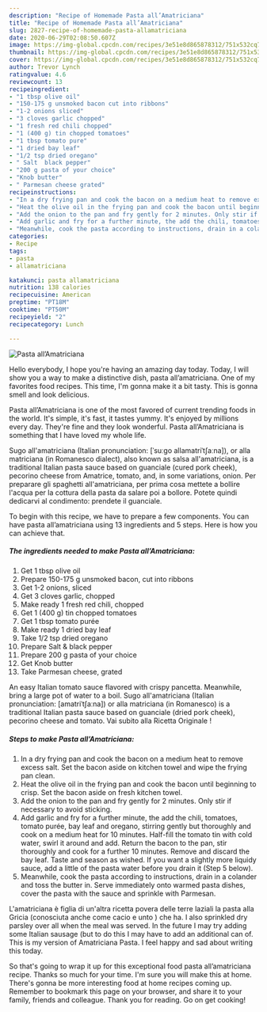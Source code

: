 ```yaml
---
description: "Recipe of Homemade Pasta all’Amatriciana"
title: "Recipe of Homemade Pasta all’Amatriciana"
slug: 2827-recipe-of-homemade-pasta-allamatriciana
date: 2020-06-29T02:08:50.607Z
image: https://img-global.cpcdn.com/recipes/3e51e8d865878312/751x532cq70/pasta-allamatriciana-recipe-main-photo.jpg
thumbnail: https://img-global.cpcdn.com/recipes/3e51e8d865878312/751x532cq70/pasta-allamatriciana-recipe-main-photo.jpg
cover: https://img-global.cpcdn.com/recipes/3e51e8d865878312/751x532cq70/pasta-allamatriciana-recipe-main-photo.jpg
author: Trevor Lynch
ratingvalue: 4.6
reviewcount: 13
recipeingredient:
- "1 tbsp olive oil"
- "150-175 g unsmoked bacon cut into ribbons"
- "1-2 onions sliced"
- "3 cloves garlic chopped"
- "1 fresh red chili chopped"
- "1 (400 g) tin chopped tomatoes"
- "1 tbsp tomato pure"
- "1 dried bay leaf"
- "1/2 tsp dried oregano"
- " Salt  black pepper"
- "200 g pasta of your choice"
- "Knob butter"
- " Parmesan cheese grated"
recipeinstructions:
- "In a dry frying pan and cook the bacon on a medium heat to remove excess salt. Set the bacon aside on kitchen towel and wipe the frying pan clean."
- "Heat the olive oil in the frying pan and cook the bacon until beginning to crisp. Set the bacon aside on fresh kitchen towel."
- "Add the onion to the pan and fry gently for 2 minutes. Only stir if necessary to avoid sticking."
- "Add garlic and fry for a further minute, the add the chili, tomatoes, tomato purée, bay leaf and oregano, stirring gently but thoroughly and cook on a medium heat for 10 minutes. Half-fill the tomato tin with cold water, swirl it around and add. Return the bacon to the pan, stir thoroughly and cook for a further 10 minutes. Remove and discard the bay leaf. Taste and season as wished. If you want a slightly more liquidy sauce, add a little of the pasta water before you drain it (Step 5 below)."
- "Meanwhile, cook the pasta according to instructions, drain in a colander and toss the butter in. Serve immediately onto warmed pasta dishes, cover the pasta with the sauce and sprinkle with Parmesan."
categories:
- Recipe
tags:
- pasta
- allamatriciana

katakunci: pasta allamatriciana 
nutrition: 138 calories
recipecuisine: American
preptime: "PT18M"
cooktime: "PT50M"
recipeyield: "2"
recipecategory: Lunch

---
```



![Pasta all’Amatriciana](https://img-global.cpcdn.com/recipes/3e51e8d865878312/751x532cq70/pasta-allamatriciana-recipe-main-photo.jpg)

Hello everybody, I hope you're having an amazing day today. Today, I will show you a way to make a distinctive dish, pasta all’amatriciana. One of my favorites food recipes. This time, I'm gonna make it a bit tasty. This is gonna smell and look delicious.

Pasta all’Amatriciana is one of the most favored of current trending foods in the world. It's simple, it's fast, it tastes yummy. It's enjoyed by millions every day. They're fine and they look wonderful. Pasta all’Amatriciana is something that I have loved my whole life.

Sugo all&#39;amatriciana (Italian pronunciation: [ˈsuːɡo allamatriˈtʃaːna]), or alla matriciana (in Romanesco dialect), also known as salsa all&#39;amatriciana, is a traditional Italian pasta sauce based on guanciale (cured pork cheek), pecorino cheese from Amatrice, tomato, and, in some variations, onion. Per preparare gli spaghetti all&#39;amatriciana, per prima cosa mettete a bollire l&#39;acqua per la cottura della pasta da salare poi a bollore. Potete quindi dedicarvi al condimento: prendete il guanciale.


To begin with this recipe, we have to prepare a few components. You can have pasta all’amatriciana using 13 ingredients and 5 steps. Here is how you can achieve that.

<!--inarticleads1-->

##### The ingredients needed to make Pasta all’Amatriciana:

1. Get 1 tbsp olive oil
1. Prepare 150-175 g unsmoked bacon, cut into ribbons
1. Get 1-2 onions, sliced
1. Get 3 cloves garlic, chopped
1. Make ready 1 fresh red chili, chopped
1. Get 1 (400 g) tin chopped tomatoes
1. Get 1 tbsp tomato purée
1. Make ready 1 dried bay leaf
1. Take 1/2 tsp dried oregano
1. Prepare  Salt &amp; black pepper
1. Prepare 200 g pasta of your choice
1. Get Knob butter
1. Take  Parmesan cheese, grated


An easy Italian tomato sauce flavored with crispy pancetta. Meanwhile, bring a large pot of water to a boil. Sugo all&#39;amatriciana (Italian pronunciation: [amatriˈtʃaːna]) or alla matriciana (in Romanesco) is a traditional Italian pasta sauce based on guanciale (dried pork cheek), pecorino cheese and tomato. Vai subito alla Ricetta Originale ! 

<!--inarticleads2-->

##### Steps to make Pasta all’Amatriciana:

1. In a dry frying pan and cook the bacon on a medium heat to remove excess salt. Set the bacon aside on kitchen towel and wipe the frying pan clean.
1. Heat the olive oil in the frying pan and cook the bacon until beginning to crisp. Set the bacon aside on fresh kitchen towel.
1. Add the onion to the pan and fry gently for 2 minutes. Only stir if necessary to avoid sticking.
1. Add garlic and fry for a further minute, the add the chili, tomatoes, tomato purée, bay leaf and oregano, stirring gently but thoroughly and cook on a medium heat for 10 minutes. Half-fill the tomato tin with cold water, swirl it around and add. Return the bacon to the pan, stir thoroughly and cook for a further 10 minutes. Remove and discard the bay leaf. Taste and season as wished. If you want a slightly more liquidy sauce, add a little of the pasta water before you drain it (Step 5 below).
1. Meanwhile, cook the pasta according to instructions, drain in a colander and toss the butter in. Serve immediately onto warmed pasta dishes, cover the pasta with the sauce and sprinkle with Parmesan.


L&#39;amatriciana è figlia di un&#39;altra ricetta povera delle terre laziali la pasta alla Gricia (conosciuta anche come cacio e unto ) che ha. I also sprinkled dry parsley over all when the meal was served. In the future I may try adding some Italian sausage (but to do this I may have to add an additional can of. This is my version of Amatriciana Pasta. I feel happy and sad about writing this today. 

So that's going to wrap it up for this exceptional food pasta all’amatriciana recipe. Thanks so much for your time. I'm sure you will make this at home. There's gonna be more interesting food at home recipes coming up. Remember to bookmark this page on your browser, and share it to your family, friends and colleague. Thank you for reading. Go on get cooking!
